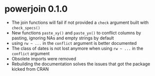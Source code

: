 # powerjoin 0.1.0

* The join functions will fail if not provided a `check` argument built with `check_specs()`
* New functions `paste_xy()` and `paste_yx()` to conflict columns by pasting, ignoring NAs and 
  empty strings by default
* using `rw ~ ...` in the `conflict` argument is better documented
* The class of dates is not lost anymore when using `rw ~ ...` in the `conflict` argument
* Obsolete imports were removed
* Rebuilding the documentation solves the issues that got the package kicked from CRAN
